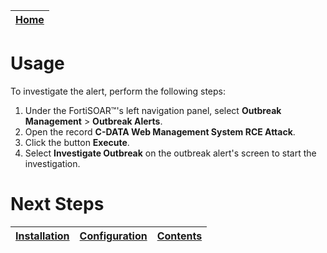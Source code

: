 [Home](../README.md) |
| -------------------------------------------- |

# Usage

To investigate the alert, perform the following steps:

1. Under the FortiSOAR&trade;'s left navigation panel, select **Outbreak Management** > **Outbreak Alerts**.
2. Open the record **C-DATA Web Management System RCE Attack**.
3. Click the button **Execute**.
4. Select **Investigate Outbreak** on the outbreak alert's screen to start the investigation.

# Next Steps

| [Installation](./setup.md#installation) | [Configuration](./setup.md#configuration) | [Contents](./contents.md) |
|-----------------------------------------|-------------------------------------------|---------------------------|